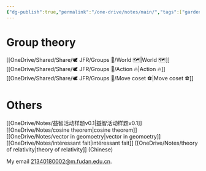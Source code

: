 ```yaml
---
{"dg-publish":true,"permalink":"/one-drive/notes/main/","tags":["gardenEntry"]}
---
```



# Group theory

[[OneDrive/Shared/Share/🕊️ JFR/Groups 💫/World 🗺️\|World 🗺️]]
[[OneDrive/Shared/Share/🕊️ JFR/Groups 💫/Action 🔥\|Action 🔥]]
[[OneDrive/Shared/Share/🕊️ JFR/Groups 💫/Move coset ⚽\|Move coset ⚽]]


# Others
[[OneDrive/Notes/益智活动样题v0.1\|益智活动样题v0.1]]
[[OneDrive/Notes/cosine theorem\|cosine theorem]]
[[OneDrive/Notes/vector in geomoetry\|vector in geomoetry]]
[[OneDrive/Notes/intéressant fait\|intéressant fait]]
[[OneDrive/Notes/theory of relativity\|theory of relativity]] (Chinese)

My email 21340180002@m.fudan.edu.cn.